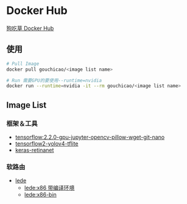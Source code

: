 # Docker Hub
[狗吃草 Docker Hub](https://hub.docker.com/u/gouchicao)

## 使用
```bash
# Pull Image
docker pull gouchicao/<image list name>

# Run 需要GPU的要使用--runtime=nvidia
docker run --runtime=nvidia -it --rm gouchicao/<image list name>
```

## Image List

### 框架＆工具
* [tensorflow:2.2.0-gpu-jupyter-opencv-pillow-wget-git-nano](dockerfile/tensorflow2-gpu-jupyter-opencv4-pillow-wget-curl-git-nano)
* [tensorflow2-yolov4-tflite](dockerfile/tensorflow2-yolov4-tflite)
* [keras-retinanet](keras-retinanet/Dockerfile)

### 软路由
* [lede](dockerfile/openwrt-lede)
    * [lede:x86 带编译环境](dockerfile/openwrt-lede-x86)
    * [lede:x86-bin](dockerfile/openwrt-lede-x86-bin)
